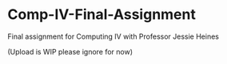 # Comp-IV-Final-Assignment
Final assignment for Computing IV with Professor Jessie Heines

(Upload is WIP please ignore for now)
